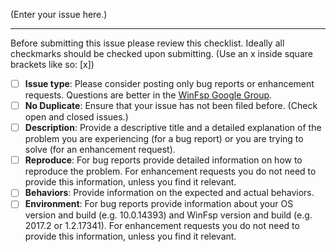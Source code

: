 (Enter your issue here.)

----

Before submitting this issue please review this checklist. Ideally all checkmarks should be checked upon submitting. (Use an x inside square brackets like so: [x])

- [ ] **Issue type**: Please consider posting only bug reports or enhancement requests. Questions are better in the [WinFsp Google Group](https://groups.google.com/forum/#!forum/winfsp).
- [ ] **No Duplicate**: Ensure that your issue has not been filed before. (Check open and closed issues.)
- [ ] **Description**: Provide a descriptive title and a detailed explanation of the problem you are experiencing (for a bug report) or you are trying to solve (for an enhancement request).
- [ ] **Reproduce**: For bug reports provide detailed information on how to reproduce the problem. For enhancement requests you do not need to provide this information, unless you find it relevant.
- [ ] **Behaviors**: Provide information on the expected and actual behaviors.
- [ ] **Environment**: For bug reports provide information about your OS version and build (e.g. 10.0.14393) and WinFsp version and build (e.g. 2017.2 or 1.2.17341). For enhancement requests you do not need to provide this information, unless you find it relevant.
